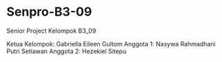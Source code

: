 # Senpro-B3-09
Senior Project Kelompok B3_09

Ketua Kelompok: Gabriella Eileen Gultom
Anggota 1: Nasywa Rahmadhani Putri Setiawan
Anggota 2: Hezekiel Sitepu

